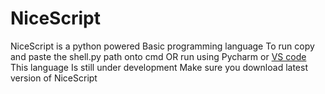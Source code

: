 # NiceScript
NiceScript is a python powered Basic programming language
To run copy and paste the shell.py path onto cmd
OR run using Pycharm or <a href="https://code.visualstudio.com">VS code</a>
This language Is still under development
Make sure you download latest version of NiceScript 

